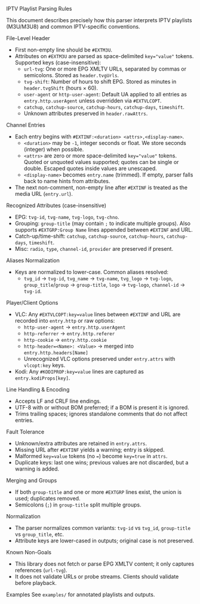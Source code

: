 IPTV Playlist Parsing Rules

This document describes precisely how this parser interprets IPTV playlists (M3U/M3U8) and common IPTV-specific conventions.

File-Level Header

- First non-empty line should be `#EXTM3U`.
- Attributes on `#EXTM3U` are parsed as space-delimited `key="value"` tokens. Supported keys (case-insensitive):
  - `url-tvg`: One or more EPG XMLTV URLs, separated by commas or semicolons. Stored as `header.tvgUrls`.
  - `tvg-shift`: Number of hours to shift EPG. Stored as minutes in `header.tvgShift` (hours × 60).
  - `user-agent` or `http-user-agent`: Default UA applied to all entries as `entry.http.userAgent` unless overridden via `#EXTVLCOPT`.
  - `catchup`, `catchup-source`, `catchup-hours`, `catchup-days`, `timeshift`.
  - Unknown attributes preserved in `header.rawAttrs`.

Channel Entries

- Each entry begins with `#EXTINF:<duration> <attrs>,<display-name>`.
  - `<duration>` may be `-1`, integer seconds or float. We store seconds (integer) when possible.
  - `<attrs>` are zero or more space-delimited `key="value"` tokens. Quoted or unquoted values supported; quotes can be single or double. Escaped quotes inside values are unescaped.
  - `<display-name>` becomes `entry.name` (trimmed). If empty, parser falls back to name hints from attributes.
- The next non-comment, non-empty line after `#EXTINF` is treated as the media URL (`entry.url`).

Recognized Attributes (case-insensitive)

- EPG: `tvg-id`, `tvg-name`, `tvg-logo`, `tvg-chno`.
- Grouping: `group-title` (may contain `;` to indicate multiple groups). Also supports `#EXTGRP:Group Name` lines appended between `#EXTINF` and URL.
- Catch-up/time-shift: `catchup`, `catchup-source`, `catchup-hours`, `catchup-days`, `timeshift`.
- Misc: `radio`, `type`, `channel-id`, `provider` are preserved if present.

Aliases Normalization

- Keys are normalized to lower-case. Common aliases resolved:
  - `tvg_id` → `tvg-id`, `tvg_name` → `tvg-name`, `tvg_logo` → `tvg-logo`, `group_title`/`group` → `group-title`, `logo` → `tvg-logo`, `channel-id` → `tvg-id`.

Player/Client Options

- VLC: Any `#EXTVLCOPT:key=value` lines between `#EXTINF` and URL are recorded into `entry.http` or raw options:
  - `http-user-agent` -> `entry.http.userAgent`
  - `http-referrer` -> `entry.http.referer`
  - `http-cookie` -> `entry.http.cookie`
  - `http-header=<Name>: <Value>` -> merged into `entry.http.headers[Name]`
  - Unrecognized VLC options preserved under `entry.attrs` with `vlcopt:key` keys.
- Kodi: Any `#KODIPROP:key=value` lines are captured as `entry.kodiProps[key]`.

Line Handling & Encoding

- Accepts LF and CRLF line endings.
- UTF-8 with or without BOM preferred; if a BOM is present it is ignored.
- Trims trailing spaces; ignores standalone comments that do not affect entries.

Fault Tolerance

- Unknown/extra attributes are retained in `entry.attrs`.
- Missing URL after `#EXTINF` yields a warning; entry is skipped.
- Malformed `key=value` tokens (no `=`) become `key=true` in `attrs`.
- Duplicate keys: last one wins; previous values are not discarded, but a warning is added.

Merging and Groups

- If both `group-title` and one or more `#EXTGRP` lines exist, the union is used; duplicates removed.
- Semicolons (`;`) in `group-title` split multiple groups.

Normalization

- The parser normalizes common variants: `tvg-id` vs `tvg_id`, `group-title` vs `group_title`, etc.
- Attribute keys are lower-cased in outputs; original case is not preserved.

Known Non-Goals

- This library does not fetch or parse EPG XMLTV content; it only captures references (`url-tvg`).
- It does not validate URLs or probe streams. Clients should validate before playback.

Examples
See `examples/` for annotated playlists and outputs.

